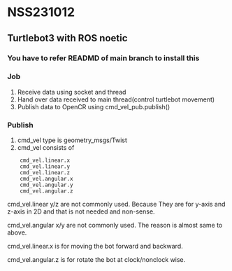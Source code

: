 # NSS231012
## Turtlebot3 with ROS noetic

### You have to refer READMD of main branch to install this 

### Job
1. Receive data using socket and thread
2. Hand over data received to main thread(control turtlebot movement)
3. Publish data to OpenCR using cmd_vel_pub.publish()

### Publish
1. cmd_vel type is geometry_msgs/Twist
2. cmd_vel consists of
```
    cmd_vel.linear.x
    cmd_vel.linear.y
    cmd_vel.linear.z
    cmd_vel.angular.x
    cmd_vel.angular.y
    cmd_vel.angular.z
```
cmd_vel.linear y/z are not commonly used. Because They are for y-axis and z-axis in 2D and that is not needed and non-sense.

cmd_vel.angular x/y are not commonly used. The reason is almost same to above.

cmd_vel.linear.x is for moving the bot forward and backward.

cmd_vel.angular.z is for rotate the bot at clock/nonclock wise.
